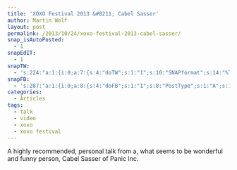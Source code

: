 ```yaml
---
title: 'XOXO Festival 2013 &#8211; Cabel Sasser'
author: Martin Wolf
layout: post
permalink: /2013/10/24/xoxo-festival-2013-cabel-sasser/
snap_isAutoPosted:
  - 1
snapEdIT:
  - 1
snapTW:
  - 's:224:"a:1:{i:0;a:7:{s:4:"doTW";s:1:"1";s:10:"SNAPformat";s:14:"%TITLE%: %URL%";s:8:"attchImg";s:1:"0";s:11:"isPrePosted";s:1:"1";s:8:"isPosted";s:1:"1";s:4:"pgID";s:18:"393290228943048704";s:5:"pDate";s:19:"2013-10-24 08:17:52";}}";'
snapFB:
  - 's:287:"a:1:{i:0;a:8:{s:4:"doFB";s:1:"1";s:8:"PostType";s:1:"A";s:10:"AttachPost";s:1:"2";s:10:"SNAPformat";s:38:"New post on TheAmazingWeb.net: %TITLE%";s:11:"isPrePosted";s:1:"1";s:8:"isPosted";s:1:"1";s:4:"pgID";s:31:"391257007609901_553000961435504";s:5:"pDate";s:19:"2013-10-24 08:17:57";}}";'
categories:
  - Articles
tags:
  - talk
  - video
  - xoxo
  - xoxo festival
---
```

A highly recommended, personal talk from a, what seems to be wonderful and funny person, Cabel Sasser of Panic Inc.
